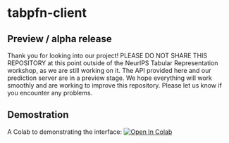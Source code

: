# tabpfn-client

## Preview / alpha release
Thank you for looking into our project! PLEASE DO NOT SHARE THIS REPOSITORY at this point outside of the NeurIPS Tabular Representation workshop, as we are still working on it. The API provided here and our prediction server are in a preview stage. We hope everything will work smoothly and are working to improve this repository. Please let us know if you encounter any problems.

## Demostration
A Colab to demonstrating the interface: [![Open In Colab](https://colab.research.google.com/assets/colab-badge.svg)](https://colab.research.google.com/gist/liam-sbhoo/a78a0fab40d8940c218cf2dc3b4f2bf8/tabpfndemo.ipynb)
